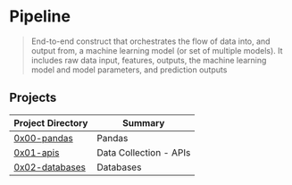 # Pipeline

> End-to-end construct that orchestrates the flow of data into, and output from, a machine learning model (or set of multiple models). It includes raw data input, features, outputs, the machine learning model and model parameters, and prediction outputs

## Projects

| Project Directory | Summary |
| ------ | ------ |
| [0x00-pandas](https://github.com/jhonaRiver/holbertonschool-machine_learning/tree/master/pipeline/0x00-pandas)| Pandas|
| [0x01-apis](https://github.com/jhonaRiver/holbertonschool-machine_learning/tree/master/pipeline/0x01-apis)| Data Collection - APIs|
| [0x02-databases](https://github.com/jhonaRiver/holbertonschool-machine_learning/tree/master/pipeline/0x02-databases)| Databases|
